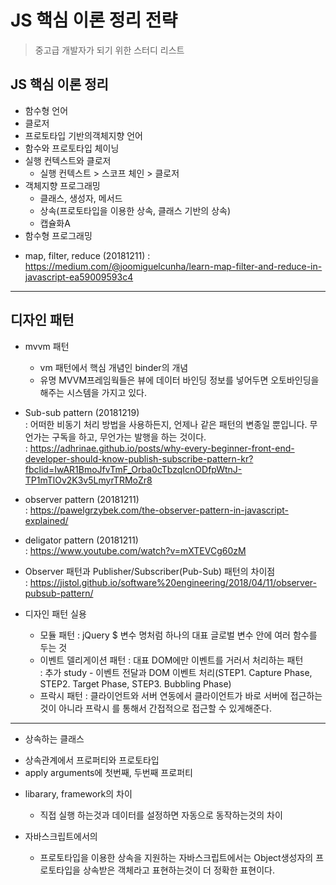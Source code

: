 # JS 핵심 이론 정리 전략
> 중고급 개발자가 되기 위한 스터디 리스트

## JS 핵심 이론 정리 
* 함수형 언어
* 클로저
* 프로토타입 기반의객체지향 언어
* 함수와 프로토타입 체이닝
* 실행 컨텍스트와 클로저
  - 실행 컨텍스트 > 스코프 체인 > 클로저
* 객체지향 프로그래밍
  - 클래스, 생성자, 메서드
  - 상속(프로토타입을 이용한 상속, 클래스 기반의 상속)
  - 캡슐화A
* 함수형 프로그래밍
 - map, filter, reduce  (20181211)
 : https://medium.com/@joomiguelcunha/learn-map-filter-and-reduce-in-javascript-ea59009593c4


--- 
## 디자인 패턴

* mvvm 패턴
  - vm 패턴에서 핵심 개념인 binder의 개념 
  - 유명 MVVM프레임웍들은 뷰에 데이터 바인딩 정보를 넣어두면 오토바인딩을 해주는 시스템을 가지고 있다.
* Sub-sub pattern (20181219)  
: 어떠한 비동기 처리 방법을 사용하든지, 언제나 같은 패턴의 변종일 뿐입니다. 무언가는 구독을 하고, 무언가는 발행을 하는 것이다.  
: https://adhrinae.github.io/posts/why-every-beginner-front-end-developer-should-know-publish-subscribe-pattern-kr?fbclid=IwAR1BmoJfvTmF_Orba0cTbzqIcnODfpWtnJ-TP1mTlOv2K3v5LmyrTRMoZr8

* observer pattern (20181211)  
: https://pawelgrzybek.com/the-observer-pattern-in-javascript-explained/

* deligator pattern (20181211)  
: https://www.youtube.com/watch?v=mXTEVCg60zM

* Observer 패턴과 Publisher/Subscriber(Pub-Sub) 패턴의 차이점  
: https://jistol.github.io/software%20engineering/2018/04/11/observer-pubsub-pattern/

  
* 디자인 패턴 실용
  - 모듈 패턴 : jQuery $ 변수 명처럼 하나의 대표 글로벌 변수 안에 여러 함수를 두는 것
  - 이벤트 델리게이션 패턴 : 대표 DOM에만 이벤트를 거러서 처리하는 패턴   
  : 추가 study - 이벤트 전달과  DOM 이벤트 처리(STEP1. Capture Phase, STEP2. Target Phase, STEP3. Bubbling Phase)
  - 프락시 패턴 : 클라이언트와 서버 연동에서 클라이언트가 바로 서버에 접근하는 것이 아니라 프락시 를 통해서 간접적으로 접근할 수 있게해준다.
  

---
* 상속하는 클래스 
 - 상속관계에서 프로퍼티와 프로토타입
 - apply arguments에 첫번째, 두번째 프로퍼티

* libarary, framework의 차이
  - 직접 실행 하는것과 데이터를 설정하면 자동으로 동작하는것의 차이
 
* 자바스크립트에서의 
  - 프로토타입을 이용한 상속을 지원하는 자바스크립트에서는 Object생성자의 프로토타입을 상속받은 객체라고 표현하는것이 더 정확한 표현이다.

  
